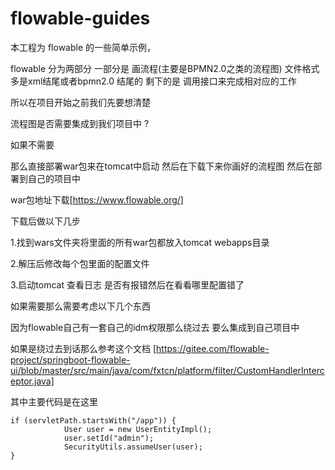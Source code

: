 # flowable-guides
本工程为 flowable 的一些简单示例，

flowable 分为两部分 
一部分是 画流程(主要是BPMN2.0之类的流程图) 文件格式多是xml结尾或者bpmn2.0 结尾的
剩下的是 调用接口来完成相对应的工作

所以在项目开始之前我们先要想清楚 

流程图是否需要集成到我们项目中 ?

如果不需要  

那么直接部署war包来在tomcat中启动 然后在下载下来你画好的流程图 然后在部署到自己的项目中

war包地址下载[https://www.flowable.org/]

下载后做以下几步

1.找到wars文件夹将里面的所有war包都放入tomcat webapps目录

2.解压后修改每个包里面的配置文件

3.启动tomcat 查看日志 是否有报错然后在看看哪里配置错了 


如果需要那么需要考虑以下几个东西

因为flowable自己有一套自己的idm权限那么绕过去 要么集成到自己项目中

如果是绕过去到话那么参考这个文档
[https://gitee.com/flowable-project/springboot-flowable-ui/blob/master/src/main/java/com/fxtcn/platform/filter/CustomHandlerInterceptor.java]

其中主要代码是在这里 

```
if (servletPath.startsWith("/app")) {
			User user = new UserEntityImpl();
			user.setId("admin");
			SecurityUtils.assumeUser(user);
}
```



